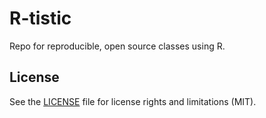 # R-tistic

Repo for reproducible, open source classes using R. 

## License

See the [LICENSE](LICENSE.md) file for license rights and limitations (MIT).

